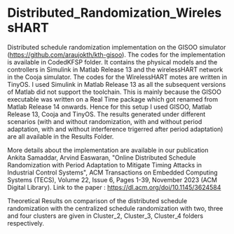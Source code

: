 # Distributed_Randomization_WirelessHART

Distributed schedule randomization implementation on the GISOO simulator (https://github.com/araujokth/kth-gisoo). The codes for the implementation is available in CodedKFSP folder. It contains the physical models and the controllers in Simulink in Matlab Release 13 and the wirelessHART network in the Cooja simulator. The codes for the WirelessHART motes are written in TinyOS. I used Simulink in Matlab Release 13 as all the subsequent versions of Matlab did not support the toolchain. This is mainly because the GISOO executable was written on a Real Time package which got renamed from Matlab Release 14 onwards. Hence for this setup I used GISOO, Matlab Release 13, Cooja and TinyOS. The results generated under different scenarios (with and without randomization, with and without period adaptation, with and without interference trigerred after period adaptation) are all available in the Results Folder. 

More details about the implementation are available in our publication 
 Ankita Samaddar, Arvind Easwaran, "Online Distributed Schedule Randomization with Period Adaptation to Mitigate Timing Attacks in Industrial Control Systems", ACM Transactions on Embedded Computing Systems (TECS), Volume 22, Issue 6, Pages 1-39, November 2023 (ACM Digital Library). Link to the paper : https://dl.acm.org/doi/10.1145/3624584

Theoretical Results on comparison of the distributed schedule randomization with the centralized schedule randomization with two, three and four clusters are given in Cluster_2, Cluster_3, Cluster_4 folders respectively.

